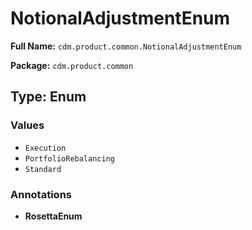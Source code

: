 # NotionalAdjustmentEnum

**Full Name:** `cdm.product.common.NotionalAdjustmentEnum`

**Package:** `cdm.product.common`

## Type: Enum

### Values

- `Execution`
- `PortfolioRebalancing`
- `Standard`
### Annotations

- **RosettaEnum**

